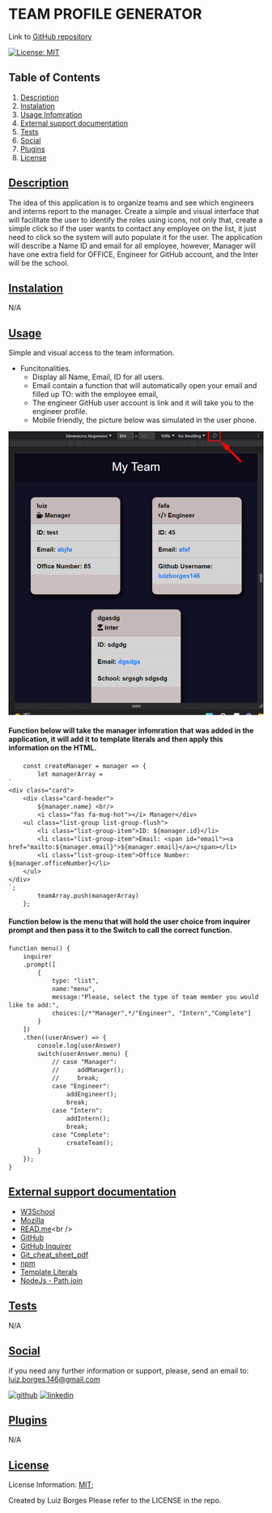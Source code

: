 # TEAM PROFILE GENERATOR 

Link to [GitHub repository](https://github.com/luizborges146/team-profile-generator)

 [![License: MIT](https://img.shields.io/badge/License-MIT-yellow.svg)](https://opensource.org/licenses/MIT)
    
## Table of Contents
    
1.  [Description](#description)
2.  [Instalation](#instalation)
3.  [Usage Infomration](#usage)
4.  [External support documentation](#externalDoc)
5.  [Tests](#tests)
6.  [Social](#social)
7.  [Plugins](#plugins)
8.  [License](#license)
    
## [Description](#description)
The idea of this application is to organize teams and see which engineers and interns report to the manager. Create a simple and visual interface that will facilitate the user to identify the roles using icons, not only that, create a simple click so if the user wants to contact any employee on the list, it just need to click so the system will auto populate it for the user. The application will describe a Name ID and email for all employee, however, Manager will have one extra field for OFFICE, Engineer for GitHub account, and the Inter will be the school.
    
## [Instalation](#instalation)
N/A    
    
## [Usage](#usage)
Simple and visual access to the team information.
 * Funcitonalities.
   * Display all Name, Email, ID for all users.
   * Email contain a function that will automatically open your email and filled up TO: with the employee email,
   * The engineer GitHub user account is link and it will take you to the engineer profile.
   * Mobile friendly, the picture below was simulated in the user phone.

![alt weatherHomePage](assets/images/Profile-generator.png)


#### Function below will take the manager infomration that was added in the application, it will add it to template literals and then apply this information on the HTML.
```
    const createManager = manager => {
        let managerArray = 
`
<div class="card">
    <div class="card-header">
        ${manager.name} <br/>
        <i class="fas fa-mug-hot"></i> Manager</div>
    <ul class="list-group list-group-flush">
        <li class="list-group-item">ID: ${manager.id}</li>
        <li class="list-group-item">Email: <span id="email"><a href="mailto:${manager.email}">${manager.email}</a></span></li>
        <li class="list-group-item">Office Number: ${manager.officeNumber}</li>
    </ul>
</div>
`;     
        teamArray.push(managerArray)
    };
```

#### Function below is the menu that will hold the user choice from inquirer prompt and then pass it to the Switch to call the correct function.
```
function menu() {
    inquirer
    .prompt([
        {
            type: "list",
            name:"menu",
            message:"Please, select the type of team member you would like to add:",
            choices:[/*"Manager",*/"Engineer", "Intern","Complete"]
        }
    ])
    .then((userAnswer) => {
        console.log(userAnswer)
        switch(userAnswer.menu) {
            // case "Manager":
            //     addManager();
            //     break;
            case "Engineer":
                addEngineer();
                break;
            case "Intern":
                addIntern();
                break;
            case "Complete":
                createTeam();
        }
    });
}
```
    

## [External support documentation](#externalDoc)
    

- [W3School](https://www.w3schools.com/)<br />
- [Mozilla](https://developer.mozilla.org)<br />
- [READ.me](https://docs.readme.com/docs/linking-to-pages")<br />
- [GitHub](https://pages.github.com/)<br />
- [GitHub Inquirer](https://github.com/SBoudrias/Inquirer.js/blob/master/README.md#installation)
- [Git_cheat_sheet_pdf](https://education.github.com/git-cheat-sheet-education.pdf)<br />
- [npm](https://www.npmjs.com/)<br />
- [Template Literals](https://developer.mozilla.org/en-US/docs/Web/JavaScript/Reference/Template_literals)<br />
- [NodeJs - Path.join](https://nodejs.org/api/path.html#pathjoinpaths)<br />

    
## [Tests](#tests)
N/A
    
## [Social](#social)
if you need any further information or support, please, send an email to: luiz.borges.146@gmail.com
    
[<img src='https://cdn.jsdelivr.net/npm/simple-icons@3.0.1/icons/github.svg' alt='github' height='40'>](https://github.com/luizborges146) [<img src='https://cdn.jsdelivr.net/npm/simple-icons@3.0.1/icons/linkedin.svg' alt='linkedin' height='40'>](https://www.linkedin.com/in/luiz-borges-2377b7142/)
    
    
    
## [Plugins](#plugins)
N/A
    
## [License](#license)
License Information: [MIT](https://opensource.org/licenses/MIT);

Created by Luiz Borges
Please refer to the LICENSE in the repo.
